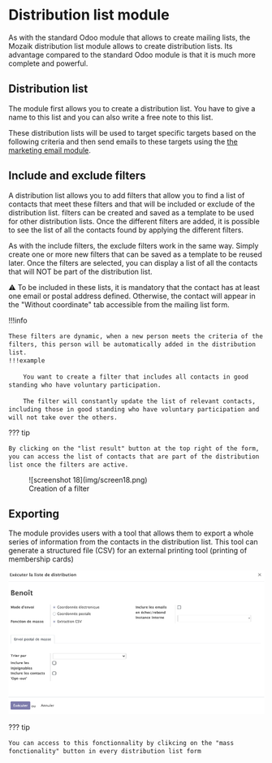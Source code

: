 # Distribution list module

As with the standard Odoo module that allows to create mailing lists, the Mozaik distribution list module allows to create distribution lists. Its advantage compared to the standard Odoo module is that it is much more complete and powerful.

## Distribution list
The module first allows you to create a distribution list. You have to give a name to this list and you can also write a free note to this list.

These distribution lists will be used to target specific targets based on the following criteria and then send emails to these targets using the <a href=https://mozaik-association.github.io/mozaik/email-marketing tagret="_blank">the marketing email module</a>. 


## Include and exclude filters

    
A distribution list allows you to add filters that allow you to find a list of contacts that meet these filters and that will be included or exclude of the distribution list. filters can be created and saved as a template to be used for other distribution lists. Once the different filters are added, it is possible to see the list of all the contacts found by applying the different filters. 

As with the include filters, the exclude filters work in the same way. Simply create one or more new filters that can be saved as a template to be reused later. Once the filters are selected, you can display a list of all the contacts that will NOT be part of the distribution list.

:warning: To be included in these lists, it is mandatory that the contact has at least one email or postal address defined. Otherwise, the contact will appear in the "Without coordinate" tab accessible from the mailing list form.

!!!info

    These filters are dynamic, when a new person meets the criteria of the filters, this person will be automatically added in the distribution list.
    !!!example

        You want to create a filter that includes all contacts in good standing who have voluntary participation.

        The filter will constantly update the list of relevant contacts, including those in good standing who have voluntary participation and will not take over the others.

??? tip

    By clicking on the "list result" button at the top right of the form, you can access the list of contacts that are part of the distribution list once the filters are active.

<figure markdown>
![screenshot 18](img/screen18.png)
 <figcaption>Creation of a filter</figcaption>
</figure>

## Exporting

The module provides users with a tool that allows them to export a whole series of information from the contacts in the distribution list. This tool can generate a structured file (CSV) for an external printing tool (printing of membership cards)

![screenshot 22](img/screen22.png)

??? tip

    You can access to this fonctionnality by clikcing on the "mass fonctionality" button in every distribution list form
